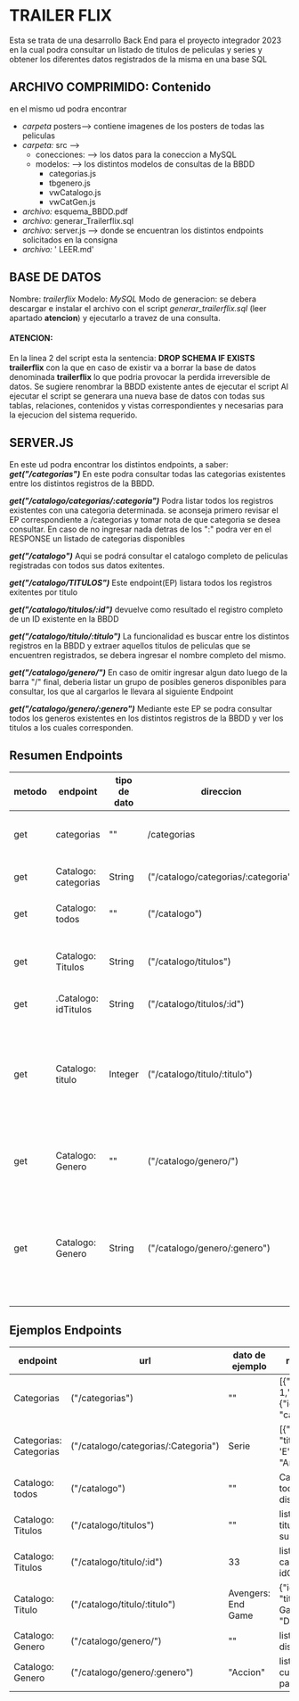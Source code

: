 # TRAILER FLIX 
Esta se trata de una desarrollo Back End para el proyecto integrador 2023 en la cual podra consultar un listado de titulos de peliculas y series y obtener los diferentes datos registrados de la misma en una base SQL

## ARCHIVO COMPRIMIDO: Contenido
en el mismo ud podra encontrar
* *carpeta* posters--> contiene imagenes de los posters de todas las peliculas
* *carpeta:* src --> 
    * conecciones: --> los datos para la coneccion a MySQL
    * modelos: --> los distintos modelos de consultas de la BBDD
        * categorias.js
        * tbgenero.js
        * vwCatalogo.js
        * vwCatGen.js
* *archivo:* esquema_BBDD.pdf
* *archivo:* generar_Trailerflix.sql
* *archivo:* server.js --> donde se encuentran los distintos endpoints solicitados en la consigna
*  *archivo:* ' LEER.md'

## BASE DE DATOS
Nombre: *trailerflix*
Modelo: *MySQL*
Modo de generacion: 
se debera descargar e instalar el archivo con el script *generar_trailerflix.sql* (leer apartado **atencion**) y ejecutarlo a travez de una consulta. 
#### ATENCION: 
En la linea 2 del script esta la sentencia: **DROP SCHEMA IF EXISTS trailerflix**
con la que en caso de existir va a borrar la base de datos denominada **trailerflix**
lo que podria provocar la perdida irreversible de datos. Se sugiere renombrar la BBDD existente antes de ejecutar el script
Al ejecutar el script se generara una nueva base de datos con todas sus tablas, relaciones, contenidos y vistas correspondientes y necesarias para la ejecucion del sistema requerido.

## SERVER.JS
En este ud podra encontrar los distintos endpoints, a saber:
***get("/categorias")***
En este podra consultar todas las categorias existentes entre los distintos registros de la BBDD.

***get("/catalogo/categorias/:categoria")***
Podra listar todos los registros existentes con una categoria determinada. se aconseja primero revisar el EP correspondiente a /categorias y tomar nota de que categoria se desea consultar.
En caso de no ingresar nada detras de los ":" podra ver en el RESPONSE un listado de categorias disponibles

***get("/catalogo")***
Aqui se podrá consultar el catalogo completo de peliculas registradas con todos sus datos exitentes.

***get("/catalogo/TITULOS")***
Este endpoint(EP) listara todos los registros exitentes por titulo

***get("/catalogo/titulos/:id")***
devuelve como resultado el registro completo de un ID existente en la BBDD

***get("/catalogo/titulo/:titulo")***
La funcionalidad es buscar entre los distintos registros en la BBDD y extraer aquellos titulos de peliculas que se encuentren registrados, se debera ingresar el nombre completo del mismo.

***get("/catalogo/genero/")***
En caso de omitir ingresar algun dato luego de la barra "/" final, deberia listar un grupo de posibles generos disponibles para consultar, los que al cargarlos le llevara al  siguiente Endpoint

***get("/catalogo/genero/:genero")***
Mediante este EP se podra consultar todos los generos existentes en los distintos registros de la BBDD y ver los titulos a los cuales corresponden.

## Resumen Endpoints
| **metodo** | **endpoint** | **tipo de dato** | **direccion** | **utilidad** |
|---|---|---|---|---|
| get | categorias | ""  | /categorias | consultar lista de categorias disponibles|
| get | Catalogo: categorias | String  | ("/catalogo/categorias/:categoria") |buscara en catalogo por categoria|
| get | Catalogo: todos | ""  | ("/catalogo") |para listar el catalogo completo
| get | Catalogo: Titulos | String | ("/catalogo/titulos") | listar todos los titulos disponibles en el catalogo
| get |.Catalogo: idTitulos  | String  | ("/catalogo/titulos/:id") | para filtrar por idTitulos
| get | Catalogo: titulo |  Integer  |("/catalogo/titulo/:titulo") | este endpoint en singular podra listar un titulo determinado que se ingrese en la barra de navegacion
| get | Catalogo: Genero |  ""  |("/catalogo/genero/") | aqui se podran consultar los generos posibles
| get | Catalogo: Genero |  String  |("/catalogo/genero/:genero") | asi se obtendra por resultado todos los titulos disponibles con un genero determinado

## Ejemplos Endpoints
| endpoint | url | dato de ejemplo  | resultado esperado |
|---|---|---|---|
| Categorias | ("/categorias") | ""  | [{"idcategoria": 1,"categoria": "Serie"},{"idcategoria": 2, "categoria":"Película"}]
| Categorias: Categorias | ("/catalogo/categorias/:Categoria") | Serie  | [{"idCatalogo": 13, "titulo": "Anne with an 'E'","resumen": "Ann...}]
| Catalogo: todos | ("/catalogo") | ""  | Catalogo completo con todal de datos disponibles
| Catalogo: Titulos | ("/catalogo/titulos") | ""|listado de todos los titulos disponibles con su idCatalogo
| Catalogo: Titulos | ("/catalogo/titulo/:id") | 33 | listado del titulo cargado bajo el idCatalogo = 33
| Catalogo: Titulo | ("/catalogo/titulo/:titulo") | Avengers: End Game | {"idCatalogo": 8, "titulo": "Avengers: End Game", "resumen": "Después d...}
| Catalogo: Genero | ("/catalogo/genero/") | ""| listado de generos disponibles a consultar
| Catalogo: Genero | ("/catalogo/genero/:genero") | "Accion" | listado de peliculas cuyo genero tenga la palabra accion 
